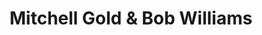 ---
title: "Mitchell Gold & Bob Williams"
url: /riverhead/mitchell-gold-und-bob-williams/
shop: Möbel
---